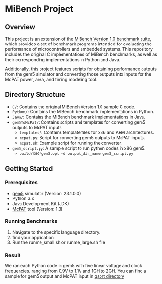 # MiBench Project

## Overview

This project is an extension of the [MiBench Version 1.0 benchmark suite](https://vhosts.eecs.umich.edu/mibench/), which provides a set of benchmark programs intended for evaluating the performance of microcontrollers and embedded systems. This repository includes the original C implementations of MiBench benchmarks, as well as their corresponding implementations in Python and Java.

Additionally, this project features scripts for obtaining performance outputs from the gem5 simulator and converting those outputs into inputs for the McPAT power, area, and timing modeling tool.

## Directory Structure

- `C/`: Contains the original MiBench Version 1.0 sample C code.
- `Python/`: Contains the MiBench benchmark implementations in Python.
- `Java/`: Contains the MiBench benchmark implementations in Java.
- `gem5ToMcPat/`: Contains scripts and templates for converting gem5 outputs to McPAT inputs.
  - `templates/`: Contains template files for x86 and ARM architectures.
  - `mcpat.py`: Script for converting gem5 outputs to McPAT inputs.
  - `mcpat.sh`: Example script for running the converter.
- `gem5_script.py`: A sample script to run python codes in x86 gem5.
  - `build/X86/gem5.opt -d output_dir_name gem5_script.py` 

## Getting Started

### Prerequisites

- [gem5](https://github.com/gem5/gem5/releases/tag/v23.1.0.0) simulator (Version: 23.1.0.0)
- Python 3.x
- Java Development Kit (JDK)
- [McPAT](https://github.com/HewlettPackard/mcpat/releases/tag/v1.3.0) tool (Version: 1.3)

### Running Benchmarks

1. Navigate to the specific language directory.
2. find your application
3. Run the runme_small.sh or runme_large.sh file

### Result
  We ran each Python code in gem5 with five linear voltage and clock frequencies. ranging from 0.9V to 1.1V and 1GH to 2GH. 
  You can find a sample for gem5 output and McPAT input in [qsort directory](https://github.com/hoseinaghaei/mibench/tree/master/Python/automotive/qsort/m5out-small/m5out-qsort-2GH) 
